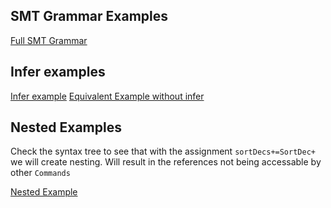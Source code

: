 ## SMT Grammar Examples

[Full SMT Grammar](https://langium.org/playground?grammar=OYJwhgthYgBAyhALgKBQUwHZJAT1gLID2AJugDYBcKstsAxkVGJiQM4DUAvAMJPSsOAbjQo%2BzVtTqweEEgEE2bdCFR0APrAAK8gEoB9APJaAogDlYAIzBsAlvXECSXAEI37jliW179PADKG8CY0tJqyJDwAFuj0ANbwYGphMnJ8mGxIACKx5KGw4XI59FlJYAAquAAO6PmFJMWlSBXV6Gx1qSQAYgCumMV5Gp3wRKoDAFoAzB06BsbmsADkZABmtpjoALQrfYuwvZj0SLZE-egrPgYBQSFDs0amFsvn61s7mJsgsXsHRydnF3u12CM188yeq1e2z6bE%2B30uDwW7z%2Bp2K3F%2Bx1RsQ4COBJgR4NgSBUEG45RJOKBgRBdzBjyWkI2mzYoyQezYuAgliI5C4iCQ8E53PIBPpHK5PO4-MFEvIACpcdT8SNVIqbqC5vTFrEokQ9vByroAJJmADiappKXuhMWwHQSE26xWetgTqIXXIYGAXCNmGdHq9FtuVrpC1t9s2RCqmMwe0wkHQXAA0uhcAB3UbeKnq2masN2h0ANzA5B66D21vpxJAEC45JrlN8eKDGsRTyqUb2ZgAqgQTLp5P4FdngrAAPRjpZyvbOuBTVs2qo9NhRLu9-uD4dNpXjyeLaewWewee5ttLZQOt1xhNceRIHC2Sw9Ykt082i%2BbchEYD2dlCnl8sgMrCq%2BIZ5k8H5RjGexQf8XCGNG-ygbQE7HpMMj8F47Rvlq6DFuQezVqSdYUshmiVgsAAUizQAAHrYEC2AAXuWBRLIxmAMcx5YAJREiSJE1i2Ig0GIaQxPEiRIFIdAUU89ASXEzJJBW245jhYYKbESlsEkmw2GwPQccAqngbAVQgFG-i2NWJZkiSW5XDuI74hO8A9FUHaqlMAA0CAEOUmz%2BEaLiUNollVNZtl5CJESKMoqgybQclLAZKhsvxNaCRAQYiW4dgOJhrCwF8SA9CAGSwJkIDrMASVLFp8TKRlmiLF8F57K17URmlqj-GwnVLAWmwQKQFCDdq9FsvkbHhg6vUxgNs3DQZtjAJgEBYC1Q0RhZRBECsE3DTCekGUZiGnANM2tcdGR6YwXyLCJKCoQAEv2IRvR9L2TjwXxJOgsBgLA3acacsCVDUbCHqMDBFewsBkPQno1ZgwCwBQ6Cbdg0NpjZURA7A8abSgSCtLAZgJiQJjkFjW2wFwnTpJkAxsREBys5oKrEiQABqMBCLuVWsug3jFnAtjQ0e6wbHAyKLaT5OU5tJDcwzwyshM6Fc5rsRsdzxRTGzRSxE0LQ1ILogRAbuRTPVKXPMjMBbCyqjXptgECv%2BIqYEZlgqFwPZ9gOQ65UL8ABUFIVhfuM6w0x0xiZEl3ZLk9uhhCuTO5sjAZBlxOJtK3vC6onB8qyjZOTcsVyBzaczQ7SMo28uxEzeReyqKCxVDAkDc2X3OOX4O6leVmDc%2BXqouTXDSm2UkPoOnZmO83mwkGUZM1O7hdAcXlHr80C-FFwZtH3rmgH%2Bb6DH6frSG5MfHT7uRvi7YLCoGgqGu6n9CutDmBECQBjWiHZlDeCQEQWAgCYhwEYBIdgP1YAAHVAanHIPgKIYBCyAzAPQegbRoYQNdEgPytgLhpkBpkMA%2BB1h2DIESGIcN4F%2BXILYOIODMCukwLLQ8fQUSYEQboLGRBCy1VgEnRo89WhsCXmeFe2dL6bzaHsBuGdaCURmtIb%2BaJJ4-0rsPG4XcLCXzPvQMujhURSJqGicR0g%2BKqKrqOBxBjggiGkGIfgljD531iPVW%2B1jz6wH8dfWIUwRLBOKLIwkudqo9COKMYo5iU4gDiRAkANiXLXSMUsHuIBTJnnFMKKUu9ZT6ObClGJOBUkJNiEkvOKT4npOxEGXKaBmZVMaZE5xhJCkAQ7iBZQtNOnYj5JjYZ9Ah54hEvAMZaSunSBSr03k-SeQlyQLosOaAbb0CifSAuntgKrN9rWIOG5-CtJQBif4OQVj1Xlv8Q5yySkgUWSLPmMApRvP5iASZO41b1ggCJK5WIdndPpPc04jyDnFxSuLT5qhRbfN%2BYYtW08tlfJgLshY%2ByVkim-hstFKBub1VsGQbAZDbAB25kaMlxw1gqDYilUlW0KVUtZDSll9K4DfwHhXC5voyC0XqscwO64Q5sSWdC2U0z2W0tZSAeqRoshcAANrK1FsS3FABdWxQxKIO30HsJVqr1Wq1ZJQbVXCSD2DaNwAV6BaJlKVDxLJWgvg3NeGa1QlsUBupCWsDYXrpIzXxdoXQJgsgmC6PoeAhhdDlBEgC%2Bq8AaiFTzu-LJABFHoJYOXkq5a6tRCEVBJFhkReyDYWmFrMgARxzeQGlXBs25rlVyzKxEAVOvUmBORtMMqwpgC4dY1q0bcG%2BUO1gtUu2jiItlZCbFm35spSQAF1a5HQCQApQiAkAXZI3QpHgNh0DcAIEkA9R7p3BhQpOciajFgAEJt1ZV3UkB8T5iTcDvG%2B58x7523rMgavY%2BrgjdiyIYfQLhDCGH8PoJMJgACaSC41ZDZnoLIJpBxGnKPB2DCGkO6CyHxCmYrNwtNxci0cE4UAiSIusEs2gQNgYg1BmDcHEPIZjlUf2NaJpcbtLxywtMnqkxJHRkUPA0MYeCth3D7GCMxz0rTGw21Fh6VGpkYTaBF10uXUmsFVFFizhLARWaDrJZICWo-NR39EUfN0bZkAl721zsJaezdURD3KCxRYHu94VCYC4FoV9-nnO7sJUFvzFV6qStxWxfV1nvZSoGd7AezzJRBh4iJcdw7areaqol2Ls6wtqVcVp%2BteadMqEVcqtVVMaZ02wBatL5AtXTNTe09%2BJV7Rj2htVXLM1Tnis0JGngRoCCDjYu9AAGvIEbY2JuaBcBh3Q8H9aGhNKaZ6sXR4VV6w%2BNGyaxtaH8CYGN8GCCQf8CJYt4A0ldbKrtqq%2B26ozT0Fh16fZyhGh4IiAc5Q41sUg9Bkw8gzC-fkP93QIlfT%2Bk9C96QixKB7FU%2BQcgzJmjHEyPYJarUkepSUOlf46PcFKVptg8gOOlh49U8%2BXUIArrSFx8jlQlkQCbH9pg0RowJrU4Ljz5H-0WQfD6HEABaZYxZMR8j7B9P-iDRTOmTMIkFcZhACQeqUv8uyiSzyESX6arvsXjNdhuAkGZmTKmVX3hNAm7N2ri3iu1ewHwmWW894Dc-v5qWdAev3ePk9yWMs9VKl8naynTrWSYvNd1SkAA3k6Bl%2Bv-fEi92WAAvtkh1FkB4mBAT8i5wQ89cJWCoaGheLLB5TqH2IHXsASoK9Hm3qY7feEZirzMjK1FZ-p1KXPFlL3PQQjGeqQ--gArE2xJPhuaOifjCKUfpxx9z419T61XoAFY-oJGZ8S4HQKRYBsEzBpjRmkl9T4AX5rBo6br3RaewXCp9qIzqnyP1i2T%2BNgkaY17%2BP7P8jiyb%2BzIcS%2BCSgP%2BgeT%2BQwmuiwe0JAcSWwC0-UYB3uf%2BOSlksB%2BC%2BkSga0G0W0S0D%2B4BKB0BaBcBX%2BZAFOSBZYhBMBJBe0B0eBv%2Bz%2BUB1BGBJ080Sg50d%2BsA%2BByBjB1OzBWwrBOcowyiXBDBkB1O4ArATAzI6Aosa4wcg4hBXwwAPQKM2%2BSAu%2BOcmC3C40CA62p%2BvBAu6AzBj4tMcILI5UGBrCjEGUg2ih0gqERshBbAyA%2Bkz4RAQhfoa0FBEBKQUBLhSAAAdFyDWrYD4c4cgMEbgpZNsMOioOEYYexGNOQIEXAj3EcAkeIcjlBIEQAaMDZLgPqEdidmdhdtBkLNENpFQVUIEZYIWJ%2BDZCWuQaIQQYkYsDLtyHYGTPIWctRp-JOEbEIp6DzAgKmhSvQEkP8ESrrPQHbCGt7MUl7KUrFMktUk0rMZMNFg3ksQMrMjUvQFKHsesVMHKOElYiEhsXlpUg0nMrUtwO0jcfsVMAPqIDMkMrcZcfphYFHjsast-PCkgBRiYCJKhP4A6gyikrTO0LRnPkYjHNRCIDCfRi5DHDxMJkiSKNwUHksFUqxK1CsCWMoOibPvRiduUOUP2Pdj1k9qjHVOOCqmAJsExPIJsOMFqmOIiSSSKOhqaFhlSY9scv7AqvSQAAybAACc7JnJNYE%2Bdh5yO2lUgpVW44Ip6gKqYpkp6pEpWqcoHJImMpsJc242-gYUcpSwgRPRIc0pHE9G02s2Jgo2xpYUY4AAxLRFqeKYySsCyV0FqhwHqRiVwctvBs6S6ZYOqQAIx%2BkBlcl6En7mgKl7a0nOkABElEKqAAeimQADrZlarqC5mBHqCURILwDqBaAn7lDyAuAlE8CvR6A8Q8QcApl6lRCkpkrtoT6lnOnZmcB6n6k2kigVkRpRoxpxrlAxwuD7QmatS%2BgqZCIljCaoSbCwA4gKiTjWqFiwCjTeBgCWDQwAA8jMB5sAAAfIzKeUSEQPoP9CKBAvoG-n-A%2BdgAORPm9uUB9iYF9j9vMH9nGjHJsBNBwBNAeK1GOBNJuRNDuRNHuZTosEeRNAeRNOechU9OIqhAAkAlwJeV4FAnALRLDIzKhNaljocEAo0a%2BbCUDidqDuDpDjHJhRNNhTBawBNNzrNARXkrNFwBNI0RBeZusBkTPgafRvAMUadvAOdpdmFDNJRGSRSboLNMBbNIBbNOBbNKBUsD5ExRNAAKQTQAD8E0j6s0Fps0AAJBNIarNAAH4TQABkE0GZiFqFs0AAAosC6tIHJV%2BQpWxDyXya1Mpa1KpWBSBTpbNPpbNEZbNCZa1GZa1JZbNNZa1HZbNI5bNM5bNEhbNKeRNB5TxKcSgG2SQB2YGfADBjwIYAQH2GYBOeOEIJmdmZgNmSADqXqUAA&content=Q)

## Infer examples

[Infer example](https://langium.org/playground?grammar=OYJwhgthYgBAyhALgKBQUwHZJAT1gLID2AJugDYBcKstsAxkVGJiQM4DUAvAMJPSsOAbjQo%2BzVtTo8IJPpjZIAIunrkadAPSbYAH1gySK%2BkrBIwAFVwAHdBr0HZx0%2Bau229-YfhEQy1eQAWgDMKCKwKNoGIOhm6LBgsACqmACWRJiwbuhssABmvgz8LOywZGowqZjAsBToEFhIuQDuqUgAFgmwmJB2SDbxAHK9JACi5PWNsFyOchmKxuRCsFFsvkjoJLAAbjCwbO1EAK4A1lsARvEFcFWY6HB5R5j0SOkKAPwo-bawww0kPj80wQ62My1E3lBARCUjoAAUAIIAJQA%2BgB5OGjQawADk5XIMHQAFo1n4cd1elxEEh4LgIOciORukd6fcuIMkgRRkiEQAZABUsERqJ4vLR8FGyyi8AIFiJvIAkgAhSi4-nk66wABeoTEsnkCwCsNowvRmOxeIChKJjAUSHJPQaVOQtPpjP26yp6yFyJRovFkrQhmcZksAzYxp9qIxWNx%2BOtJFD3xy5IAFABvKp5e4gvzGAC%2BUbNscd6GdNLpDKZmBZlxA7M53L5Rf9EoAlBwW2KJSJIjpAf56LzUopqFE6GVVGwvXnVL3pVD6GOdBPTTHsaXy66q8zWfWOVyebyuwHewPIwqlDOkAqyNhUnlUvcz%2Btb40H0%2BQJHYJeuABtP5NnPalt0ZABdM8XUrd0YiQI4QAUfYcCqYBI3gBUCDhXlRhReAAE0CCVNFeV7PtYF5dAAA8cxAI4Jg8DYQAgKowCZNdzVVHFUxxERGOYno2N9VtRk4tseK%2Be5%2BNY8jRgsCxuVgWD4MQxQQBQ1VND-MAiS1BEiUCMDNF4ySWKZJQFQAcQVCxFPQOCENyGs9w0v8AAYiQATkM4ymNM35GyPWz7MQpy6w01zdDczywKirz%2BSMlB2lSEg71gPi-IAdXgDSAB1OAStB0oEhAMKwnD8MI4jVXsWBU2wuSFP0HEOHJJqiVa3FNA6nF1QcHEABpuq4bqAFJuvebqAEJuoAOm6gASbqUW6gA-bqADJuoAPW6gAebqAD5uoAARxNsarq2T5KRBxzKsmympavr2r6rq%2Bt6prhr6sa%2Bomvrpr6ua%2BsWvrlr6ta%2Bs2vqdr6-a%2BqOvrTrbfkRCSlKsDSkzivgXk-TRAguUGCwNKEP8tpyzAcpAMD4pEIA&content=BQEwpgxgNghgTmAtCGAXNBPADmAzgAmAEkA7VAGQEtdV8AGASkICUwYp6GGAoUSWBIggB7EjXwBzfKQrVUDIA)
[Equivalent Example without infer](https://langium.org/playground?grammar=OYJwhgthYgBAyhALgKBQUwHZJAT1gLID2AJugDYBcKstsAxkVGJiQM4DUAvAMJPSsOAbjQo%2BzVtTo8IJPpjZIAIunrkadAPSbYAH1gySK%2BkrBIwAFVwAHdBr0HZx0%2Bau229-YfhEQy1eQAWgDMKCKwKNoGIOhm6LBgsACqmACWRJiwbuhssABmvgz8LOywZGowqZjAsBToEFhIuQDuqUgAFgmwmJB2SDbxAHK9JACi5PWNsFyOchmKxuRCsFFsvkjoJLAAbjCwbO1EAK4A1lsARvEFcFWY6HB5R5j0SOkKAPwo-bawww0kPj80wQ62My1E3lBARCUjoAAUAIIAJQA%2BgB5OGjQawADk5XIMHQAFo1n4cd1elxEEh4LgIOciORukd6fcuIMkgRRkiEQAZABUsERqJ4vLR8FGyyi8AIFiJvIAkgAhSi4-nk66wABeoTEsnkCwCsNowvRmOxeIChKJjAUSHJPQaVOQtPpjP26yp6yFyJRovFkrQhmcZksAzYxp9qIxWNx%2BOtJFD3xy5MB-novNSiijfrFEpEKDTxkzikjRdUwjQ5fokdNMexjvQzppdIZTMwLMuIHZnO5fJz-vzVfWkYVSi9fgVZGwqTyqXuBbTU8as-nIEjsDHXAA2n9NmnKNTXW2ALqLl2t90xJBHEAKfY4KrAMsKghw3mjFHwACaBCVaN5AtIh0Xl0AAD3uWAQCOCYPA2EAICqMAmTrc1VRxAAKHERHgxCehQ31B1GdCAEpsK%2Be48OQ2APwsCxuSg9AbzvXJFBAJ9VU0bcwCJLUESJQIT00HDKKQpklAVABxBULEY5j7w7Vl1xWbcAAYiQATiEkSELE35ex5Xk5NvBTO3uTjVN0NTNJPaytP5YSUHaVISGnWBcL0gB1eBOIAHU4Ry0A8-CEFfd9Px-P8ANVexYAw2j6KRBwcQ4cl9BxIk0txTQspxdVkoAGlyrhcoAUly95coAQlygA6XKABJcpRXKAD9coAMlygA9XKAB5coAPlygABHESNi%2BLRjohj9Ak6TZPS1Lksy5KcuS-L0pK5LyuSyrkpq5L6uSprkpa5L2uSrrkt65KBuS4bkrGkj%2BREZzXKwdzRJC%2BBeT9NECC5QYLE4oRt263zMF8kATwckQgA&content=BQEwpgxgNghgTmAtCGAXNBPADmAzgAmAEkA7VAGQEtdV8AGASkICUwYp6GGAoUSWBIggB7EjXwBzfK3YMgA)

## Nested Examples

Check the syntax tree to see that with the assignment `sortDecs+=SortDec+` we will create nesting. Will result in the references not being accessable by other `Commands`

[Nested Example](https://langium.org/playground?grammar=OYJwhgthYgBAyhALgKBQUwHZJAT1gLID2AJugDYBcKstsAxkVGJiQM4DUAvAMJPSsOAbjQo%2BzVtTo8IJPpjZIAIunrkadAPSbYAH1gySK%2BkrBIwAFVwAHdBr0HZx0%2Bau229-YfhEQy1eQAWgDMKCKwKNoGIOhm6LBgsACqmACWRJiwbuhssABmvgz8LOywZGowqZjAsBToEFhIuQDuqUgAFgmwmJB2SDbxAHK9JACi5PWNsFyOchmKxuRCsFFsvkjoJLAAbjCwbO1EAK4A1lsARvEFcFWY6HB5R5j0SOkKAPwo-bawww0kPj80wQ62My1E3lBARCUjoAAUAIIAJQA%2BgB5OGjQawADk5XIMHQAFo1n4cd1elxEEh4LgIOciORukd6fcuIMkgRRkiEQAZABUsERqJ4vLR8FGyyi8AIFiJvIAkgAhSi4-nk66wABeoTEsnkCwCsNowvRmOxeIChKJjAUSHJPQaVOQtPpjP26yp6yFyJRovFkrQhmcZksAzYxp9qIxWNx%2BOtJFD3xy5MB-novNSiijfrFEpEKDTxkzikjpPTbC9fmMwjQRdUkdNMexjvQzppdIZTMwLMuIHZnO5fJz-vzdfWkYVSirSAVZGwqTyqXuBbTc8ai%2BXIEjsCnXAA2n9NmnKNTXV2ALqrl2d90xJBHEAKfY4KrASPwBUEOG80Yo%2BAAJoEEqaK8gWkQ6Ly6AAB73LAIBHBMHgbCAEBVGATJNuaqo4gAFDiIgoWhPSYb6o6jDhACUBFfPcxEYbAv4WBY3LwegD5PrkiggG%2BqqaPuYBElqCJEoEF6aIRdHoUySgKgA4gqFhsRxz49qy24rPuAAMRIAJziZJqHSb8g48ryymPqpvb3HxWm6NpekXg5%2Bn8hJKDtKkJDzrARHGQA6vAfEADqcG5aC%2BSRCBfj%2Bf6AcBoGqvYsC4UxLFIg4OIcOS%2Bg4kS2W4po%2BU4uqGUADRFVwRUAKRFe8RUAIRFQAdEVAAkRUokVAB%2BRUAGRFQAekVAA8RUAHxFQAAjilFJSlozMax%2BiyQpSk5VlGV5RlhUZSVOWVRlNUZXVGWNRlLUZe1GWdRlPUZf1GVDRlo0ZRNGXTZR-IiB5XlYD5UmRfAvJ%2BmiBBcoMFh8UI%2B4DUFmBBSAF6uSIQA&content=BQEwpgxgNghgTmAtCGAXNBPADmAzgAmAEkA7VAGQEtdV8AGASkICUwYp6GGAoUSWBIggB7EjXwBzfK3YMgA)
